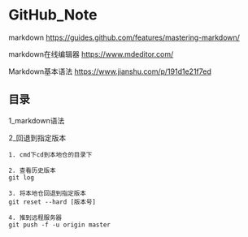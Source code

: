 # GitHub_Note

markdown  https://guides.github.com/features/mastering-markdown/

markdown在线编辑器  https://www.mdeditor.com/

Markdown基本语法  https://www.jianshu.com/p/191d1e21f7ed

## 目录

1_markdown语法


2_回退到指定版本
```
1. cmd下cd到本地仓的目录下

2. 查看历史版本
git log

3. 将本地仓回退到指定版本
git reset --hard [版本号]

4. 推到远程服务器
git push -f -u origin master
```
